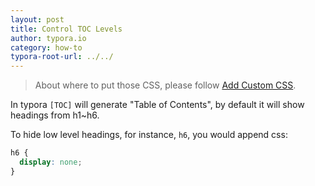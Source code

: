 ```yaml
---
layout: post
title: Control TOC Levels
author: typora.io
category: how-to
typora-root-url: ../../
---
```


>  About where to put those CSS, please follow [Add Custom CSS](/Add-Custom-CSS/).

In typora `[TOC]` will generate "Table of Contents", by default it will show headings from h1~h6. 

To hide low level headings, for instance, `h6`, you would append css:

```css
h6 {
  display: none;
}
```

